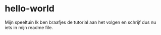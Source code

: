 # hello-world
Mijn speeltuin
Ik ben braafjes de tutorial aan het volgen en schrijf dus nu iets in mijn readme file.

